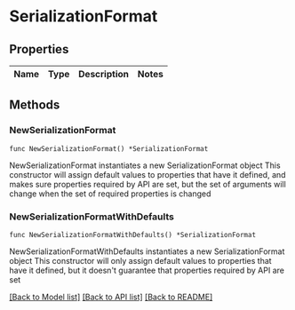 # SerializationFormat

## Properties

Name | Type | Description | Notes
------------ | ------------- | ------------- | -------------

## Methods

### NewSerializationFormat

`func NewSerializationFormat() *SerializationFormat`

NewSerializationFormat instantiates a new SerializationFormat object
This constructor will assign default values to properties that have it defined,
and makes sure properties required by API are set, but the set of arguments
will change when the set of required properties is changed

### NewSerializationFormatWithDefaults

`func NewSerializationFormatWithDefaults() *SerializationFormat`

NewSerializationFormatWithDefaults instantiates a new SerializationFormat object
This constructor will only assign default values to properties that have it defined,
but it doesn't guarantee that properties required by API are set


[[Back to Model list]](../README.md#documentation-for-models) [[Back to API list]](../README.md#documentation-for-api-endpoints) [[Back to README]](../README.md)



